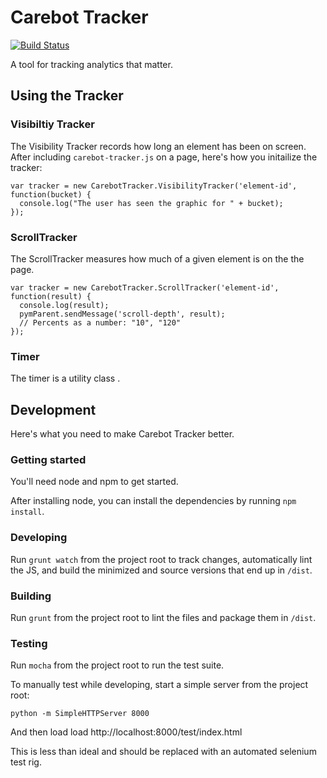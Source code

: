 # Carebot Tracker

[![Build Status](https://travis-ci.org/thecarebot/carebot-tracker.svg?branch=master)](https://travis-ci.org/thecarebot/carebot-tracker)

A tool for tracking analytics that matter.

## Using the Tracker

### Visibiltiy Tracker

The Visibility Tracker records how long an element has been on screen. After
including `carebot-tracker.js` on a page, here's how you initailize the tracker:

```
var tracker = new CarebotTracker.VisibilityTracker('element-id', function(bucket) {
  console.log("The user has seen the graphic for " + bucket);
});
```

### ScrollTracker

The ScrollTracker measures how much of a given element is on the the page.

```
var tracker = new CarebotTracker.ScrollTracker('element-id', function(result) {
  console.log(result);
  pymParent.sendMessage('scroll-depth', result);
  // Percents as a number: "10", "120"
});
```


### Timer

The timer is a utility class .



## Development

Here's what you need to make Carebot Tracker better.

### Getting started

You'll need node and npm to get started.

After installing node, you can install the dependencies by running `npm install`.

### Developing

Run `grunt watch` from the project root to track changes, automatically lint the JS, and build the minimized and source versions that end up in `/dist`.

### Building

Run `grunt` from the project root to lint the files and package them in `/dist`.

### Testing

Run `mocha` from the project root to run the test suite.

To manually test while developing, start a simple server from the project
root:

```
python -m SimpleHTTPServer 8000
```

And then load load http://localhost:8000/test/index.html

This is less than ideal and should be replaced with an automated selenium
test rig.


